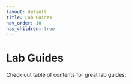 ```yaml
---
layout: default
title: Lab Guides
nav_order: 10
has_children: true
---
```


# Lab Guides

Check out table of contents for great lab guides. 